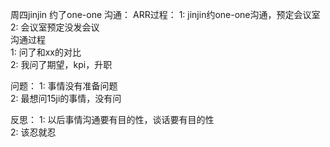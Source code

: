 
周四jinjin 约了one-one 沟通：
ARR过程：
1: jinjin约one-one沟通，预定会议室    
2: 会议室预定没发会议    
沟通过程   
1: 问了和xx的对比   
2: 我问了期望，kpi，升职     

问题：
1: 事情没有准备问题    
2: 最想问15ji的事情，没有问

反思：
1: 以后事情沟通要有目的性，谈话要有目的性     
2: 该忍就忍    
